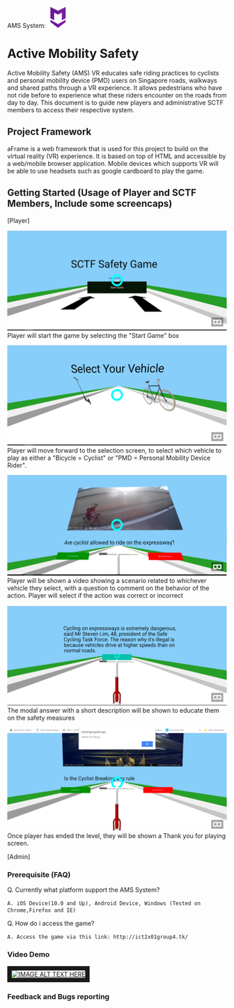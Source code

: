 AMS System: 
![alt text](https://github.com/adam-p/markdown-here/raw/master/src/common/images/icon48.png "Logo Title Text 1")


# Active Mobility Safety 

Active Mobility Safety (AMS) VR educates safe riding practices to cyclists and personal mobility device (PMD) users on Singapore roads, walkways and shared paths through a VR experience. It allows pedestrians who have not ride before to experience what these riders encounter on the roads from day to day. This document is to guide new players and administrative SCTF members to access their respective system.

## Project Framework
aFrame is a web framework that is used for this project to build on the virtual reality (VR) experience. It is based on top of HTML and accessible by a web/mobile browser application. Mobile devices which supports VR will be able to use headsets such as google cardboard to play the game. 

## Getting Started (Usage of Player and SCTF Members, Include some screencaps)

[Player]

![Starting the game](https://raw.githubusercontent.com/ChanChungKeong/ICT2101/master/screenshots/Startgame.png)
Player will start the game by selecting the "Start Game" box

![Selecting vehicle](https://raw.githubusercontent.com/ChanChungKeong/ICT2101/master/screenshots/selectvehicle.png)
Player will move forward to the selection screen, to select which vehicle to play as either a "Bicycle = Cyclist" or "PMD = Personal Mobility Device Rider".

![Questions for the game](https://raw.githubusercontent.com/ChanChungKeong/ICT2101/master/screenshots/question.png)
Player will be shown a video showing a scenario related to whichever vehicle they select, with a question to comment on the behavior of the action.
Player will select if the action was correct or incorrect

![Correct answer with explaination](https://raw.githubusercontent.com/ChanChungKeong/ICT2101/master/screenshots/modalanswer.png)
The modal answer with a short description will be shown to educate them on the safety measures

![End game](https://raw.githubusercontent.com/ChanChungKeong/ICT2101/master/screenshots/endgame.png)
Once player has ended the level, they will be shown a Thank you for playing screen.

[Admin]

### Prerequisite (FAQ)

Q. Currently what platform support the AMS System?

```
A. iOS Device(10.0 and Up), Android Device, Windows (Tested on Chrome,Firefox and IE)
```

Q. How do i access the game?

```
A. Access the game via this link: http://ict2x01group4.tk/
```


### Video Demo
<a href="http://www.youtube.com/watch?feature=player_embedded&v=v=HEd4S-fE0I8
" target="_blank"><img src="http://img.youtube.com/vi/v=HEd4S-fE0I8/0.jpg" 
alt="IMAGE ALT TEXT HERE" width="240" height="180" border="10" /></a>


### Feedback and Bugs reporting
